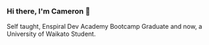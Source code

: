### Hi there, I'm Cameron 👋 
Self taught, Enspiral Dev Academy Bootcamp Graduate and now, a University of Waikato Student.


<!--
**Nepcam/Nepcam** is a ✨ _special_ ✨ repository because its `README.md` (this file) appears on your GitHub profile.

Here are some ideas to get you started:

- 🔭 I’m currently working on learning C# through Unity
- 🌱 I’m currently learning C# through Unity
- 👯 I’m looking to collaborate on ...
- 🤔 I’m looking for help with ...
- 💬 Ask me about ...
- 📫 How to reach me: ...
- 😄 Pronouns: ...
- ⚡ Fun fact: ...
-->
